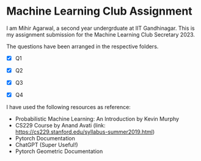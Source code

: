 # Machine Learning Club Assignment

I am Mihir Agarwal, a second year undergrduate at IIT Gandhinagar. This is my assignment submission for the Machine Learning Club Secretary 2023.

The questions have been arranged in the respective folders.


- [x] Q1
- [x] Q2
- [x] Q3
- [x] Q4 


I have used the following resources as reference:

- Probabilistic Machine Learning: An Introduction by Kevin Murphy
- CS229 Course by Anand Avati (link: https://cs229.stanford.edu/syllabus-summer2019.html)
- Pytorch Documentation
- ChatGPT (Super Useful!)
- Pytorch Geometric Documentation